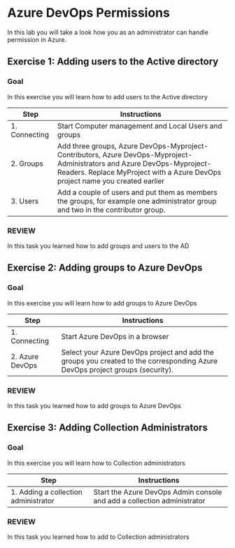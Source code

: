 # Azure DevOps Permissions

In this lab you will take a look how you as an administrator can handle permission in Azure.


## Exercise 1: Adding users to the Active directory

### Goal 
In this exercise you will learn how to add users to the Active directory 

| Step | Instructions |
| --- | --- |
| 1. Connecting | Start Computer management and Local Users and groups |
| 2. Groups | Add three groups, Azure DevOps-Myproject-Contributors, Azure DevOps-Myproject-Administrators and Azure DevOps-Myproject-Readers. Replace MyProject with a Azure DevOps project name you created earlier |
| 3. Users | Add a couple of users and put them as members the groups, for example one administrator group and two in the contributor group. |

### REVIEW 
In this task you learned how to add groups and users to the AD 

## Exercise 2: Adding groups to Azure DevOps

### Goal 
In this exercise you will learn how to add groups to Azure DevOps 

| Step | Instructions |
| --- | --- |
| 1. Connecting | Start Azure DevOps in a browser |
| 2. Azure DevOps | Select your Azure DevOps project and add the groups you created to the corresponding Azure DevOps project groups (security). |

### REVIEW 
In this task you learned how to add groups to Azure DevOps 

## Exercise 3: Adding  Collection Administrators

### Goal 
In this exercise you will learn how to Collection administrators

| Step | Instructions |
| --- | --- |
| 1. Adding a collection administrator | Start the Azure DevOps Admin console and add a collection administrator |

### REVIEW 
In this task you learned how to add to Collection administrators 
